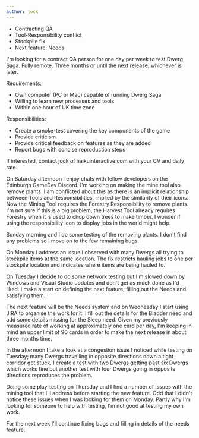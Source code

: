 ```yaml
---
author: jock
---
```

* Contracting QA
* Tool-Responsibility conflict
* Stockpile fix
* Next feature: Needs

I'm looking for a contract QA person for one day per week to test Dwerg Saga. Fully remote. Three months or until the next release, whichever is later. 

Requirements:
* Own computer (PC or Mac) capable of running Dwerg Saga
* Willing to learn new processes and tools
* Within one hour of UK time zone

Responsibilities:
* Create a smoke-test covering the key components of the game
* Provide criticism
* Provide critical feedback on features as they are added
* Report bugs with concise reproduction steps

If interested, contact jock _at_ haikuinteractive.com with your CV and daily rate.

On Saturday afternoon I enjoy chats with fellow developers on the Edinburgh GameDev Discord. I'm working on making the mine tool also remove plants. I am conflicted about this as there is an implicit relationship between Tools and Responsibilities, implied by the similarity of their icons. Now the Mining Tool requires the Forestry Responsibility to remove plants. I'm not sure if this is a big problem, the Harvest Tool already requires Forestry when it is used to chop down trees to make timber. I wonder if using the responsibility icon to display jobs in the world might help.

Sunday morning and I do some testing of the removing plants. I don't find any problems so I move on to the few remaining bugs.

On Monday I address an issue I observed with many Dwergs all trying to stockpile items at the same location. The fix restricts hauling jobs to one per stockpile location and indicates where items are being hauled to.

On Tuesday I decide to do some network testing but I'm slowed down by Windows and Visual Studio updates and don't get as much done as I'd liked. I make a start on defining the next feature; filling out the Needs and satisfying them.

The next feature will be the Needs system and on Wednesday I start using JIRA to organise the work for it. I fill out the details for the Bladder need and add some details missing for the Sleep need. Given my previously measured rate of working at approximately one card per day, I'm keeping in mind an upper limit of 90 cards in order to make the next release in about three months time.

In the afternoon I take a look at a congestion issue I noticed while testing on Tuesday; many Dwergs travelling in opposite directions down a tight corridor get stuck. I create a test with two Dwergs getting past six Dwergs which works fine but another test with four Dwergs going in opposite directions reproduces the problem.

Doing some play-testing on Thursday and I find a number of issues with the mining tool that I'll address before starting the new feature. Odd that I didn't notice these issues when I was looking for them on Monday. Partly why I'm looking for someone to help with testing, I'm not good at testing my own work.

For the next week I'll continue fixing bugs and filling in details of the needs feature.
